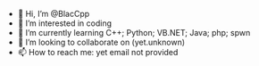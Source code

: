- 👋 Hi, I’m @BlacCpp
- 👀 I’m interested in coding
- 🌱 I’m currently learning C++; Python; VB.NET; Java; php; spwn
- 💞️ I’m looking to collaborate on (yet.unknown)
- 📫 How to reach me: yet email not provided

<!---
BlacCpp/BlacCpp is a ✨ special ✨ repository because its `README.md` (this file) appears on your GitHub profile.
You can click the Preview link to take a look at your changes.
--->
